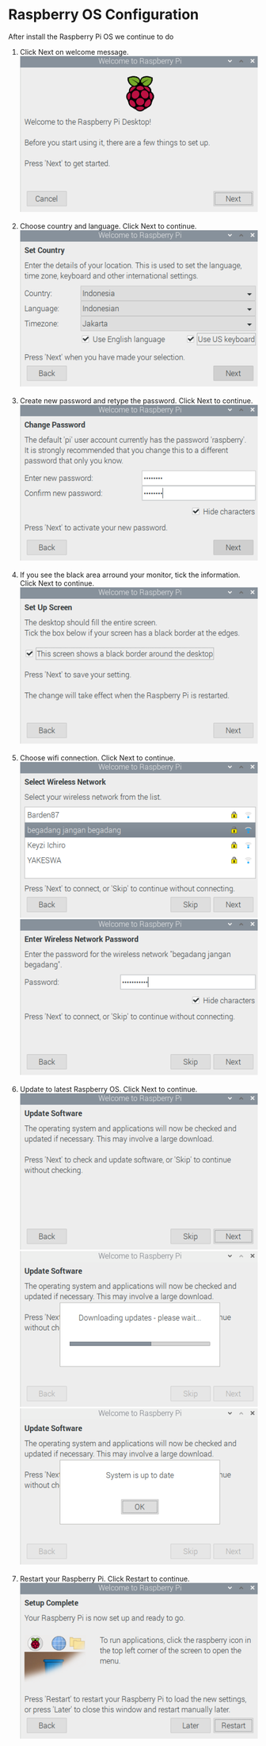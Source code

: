 # Raspberry OS Configuration
After install the Raspberry Pi OS we continue to do <br/>
1. Click Next on welcome message. <br/>
![alt tag](https://github.com/NowDB/Raspberry-Pi-Tutorial/raw/main/install_2/1.png)<br/><br/>
2. Choose country and language. Click Next to continue. <br/>
![alt tag](https://github.com/NowDB/Raspberry-Pi-Tutorial/raw/main/install_2/2.png)<br/><br/>
3. Create new password and retype the password. Click Next to continue. <br/>
![alt tag](https://github.com/NowDB/Raspberry-Pi-Tutorial/raw/main/install_2/3.png)<br/><br/>
4. If you see the black area arround your monitor, tick the information. Click Next to continue. <br/>
![alt tag](https://github.com/NowDB/Raspberry-Pi-Tutorial/raw/main/install_2/4.png)<br/><br/>
5. Choose wifi connection. Click Next to continue. <br/>
![alt tag](https://github.com/NowDB/Raspberry-Pi-Tutorial/raw/main/install_2/5.png)<br/>
![alt tag](https://github.com/NowDB/Raspberry-Pi-Tutorial/raw/main/install_2/6.png)<br/><br/>
6. Update to latest Raspberry OS. Click Next to continue.<br/>
![alt tag](https://github.com/NowDB/Raspberry-Pi-Tutorial/raw/main/install_2/7.png)<br/>
![alt tag](https://github.com/NowDB/Raspberry-Pi-Tutorial/raw/main/install_2/8.png)<br/>
![alt tag](https://github.com/NowDB/Raspberry-Pi-Tutorial/raw/main/install_2/9.png)<br/><br/>
7. Restart your Raspberry Pi. Click Restart to continue.<br/>
![alt tag](https://github.com/NowDB/Raspberry-Pi-Tutorial/raw/main/install_2/10.png)